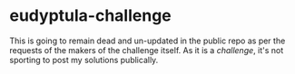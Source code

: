 # eudyptula-challenge

This is going to remain dead and un-updated in the public repo as per the requests of the makers of the challenge itself. As it is a *challenge*, it's not sporting to post my solutions publically.
